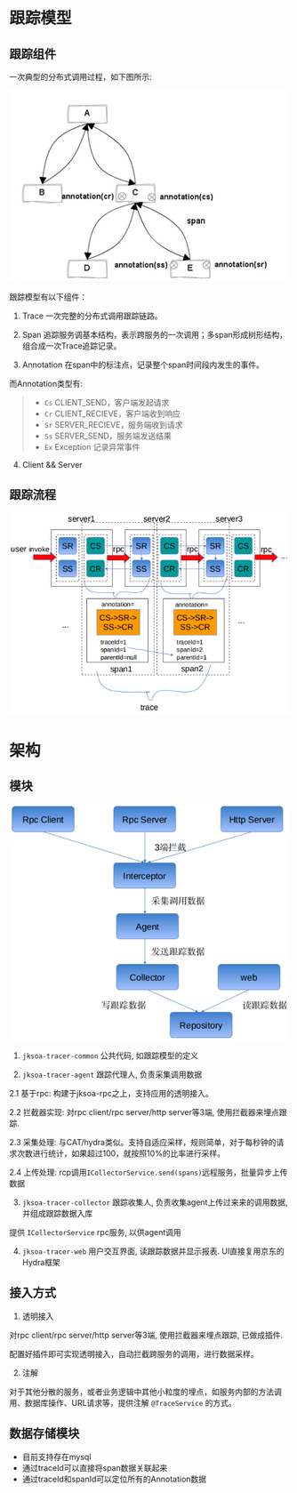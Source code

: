# 跟踪模型

## 跟踪组件
一次典型的分布式调用过程，如下图所示:

![trace-component](img/trace-component.jpg)

跟踪模型有以下组件：
1. Trace
一次完整的分布式调用跟踪链路。

2. Span
追踪服务调基本结构，表示跨服务的一次调用；多span形成树形结构，组合成一次Trace追踪记录。

3. Annotation
在span中的标注点，记录整个span时间段内发生的事件。

而Annotation类型有:
> - `Cs` CLIENT_SEND，客户端发起请求
> - `Cr` CLIENT_RECIEVE，客户端收到响应
> - `Sr` SERVER_RECIEVE，服务端收到请求
> - `Ss` SERVER_SEND，服务端发送结果
> - `Ex` Exception 记录异常事件

4. Client && Server

## 跟踪流程
![trace-flow](img/trace-flow.png)

# 架构

## 模块
![module](img/module.png)

1. `jksoa-tracer-common` 公共代码, 如跟踪模型的定义

2. `jksoa-tracer-agent` 跟踪代理人, 负责采集调用数据

2.1 基于rpc:
构建于jksoa-rpc之上，支持应用的透明接入。

2.2 拦截器实现:
对rpc client/rpc server/http server等3端, 使用拦截器来埋点跟踪.

2.3 采集处理:
与CAT/hydra类似。支持自适应采样，规则简单，对于每秒钟的请求次数进行统计，如果超过100，就按照10%的比率进行采样。

2.4 上传处理:
rcp调用`ICollectorService.send(spans)`远程服务，批量异步上传数据

3. `jksoa-tracer-collector` 跟踪收集人, 负责收集agent上传过来来的调用数据, 并组成跟踪数据入库

提供 `ICollectorService` rpc服务, 以供agent调用

4. `jksoa-tracer-web` 用户交互界面, 读跟踪数据并显示报表. UI直接复用京东的Hydra框架

## 接入方式

1. 透明接入

对rpc client/rpc server/http server等3端, 使用拦截器来埋点跟踪, 已做成插件.

配置好插件即可实现透明接入，自动拦截跨服务的调用，进行数据采样。

2. 注解

对于其他分散的服务，或者业务逻辑中其他小粒度的埋点，如服务内部的方法调用、数据库操作、URL请求等，提供注解 `@TraceService` 的方式。

## 数据存储模块
- 目前支持存在mysql
- 通过traceId可以直接将span数据关联起来
- 通过traceId和spanId可以定位所有的Annotation数据


